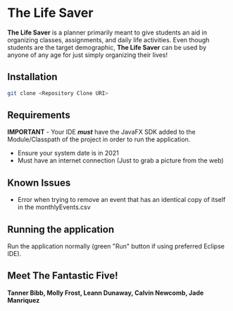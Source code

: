 # The Life Saver

**The Life Saver** is a planner primarily meant to give students an aid in organizing classes, assignments, and daily life activities. Even though students are the target demographic, **The Life Saver** can be used by anyone of any age for just simply organizing their lives!

## Installation

```bash
git clone <Repository Clone URI>
```
 

## Requirements
**IMPORTANT** - Your IDE **_must_** have the JavaFX SDK added to the Module/Classpath of the project in order to run the application.

- Ensure your system date is in 2021 
- Must have an internet connection (Just to grab a picture from the web)

## Known Issues
- Error when trying to remove an event that has an identical copy of itself in the monthlyEvents.csv

## Running the application
Run the application normally (green "Run" button if using preferred Eclipse IDE).

## Meet The Fantastic Five!

**Tanner Bibb, Molly Frost, Leann Dunaway, Calvin Newcomb, Jade Manriquez** 
